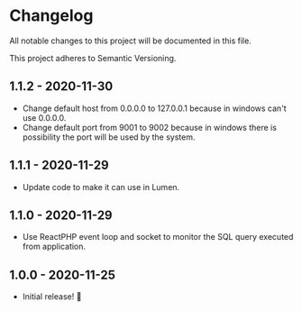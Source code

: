 # Changelog

All notable changes to this project will be documented in this file.

This project adheres to Semantic Versioning.

## 1.1.2 - 2020-11-30

- Change default host from 0.0.0.0 to 127.0.0.1 because in windows can't use 0.0.0.0.
- Change default port from 9001 to 9002 because in windows there is possibility the port will be used by the system.

## 1.1.1 - 2020-11-29

- Update code to make it can use in Lumen.

## 1.1.0 - 2020-11-29

- Use ReactPHP event loop and socket to monitor the SQL query executed from application.

## 1.0.0 - 2020-11-25

- Initial release! 🎉